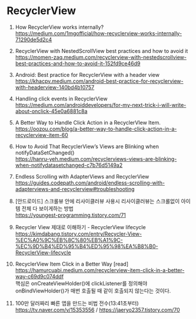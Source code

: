  # RecyclerView
 
 1. How RecyclerView works internally? <br>
 https://medium.com/1mgofficial/how-recyclerview-works-internally-71290de5d2c4 <br>
 
 
 2. RecyclerView with NestedScrollView best practices and how to avoid it <br>
https://momen-zaq.medium.com/recyclerview-with-nestedscrollview-best-practices-and-how-to-avoid-it-152fd9ce46d9
    

 3. Android: Best practice for RecyclerView with a header view <br>
https://khacpv.medium.com/android-best-practice-for-recyclerview-with-headerview-140bd4b10757
    

 4. Handling click events in RecyclerView <br>
    https://medium.com/androiddevelopers/for-my-next-trick-i-will-write-about-onclick-45e0a6881c8a
    

 5. A Better Way to Handle Click Action in a RecyclerVIew Item. <br>
    https://oozou.com/blog/a-better-way-to-handle-click-action-in-a-recyclerview-item-60
    

 6. How to Avoid That RecyclerView’s Views are Blinking when notifyDataSetChanged() <br>
    https://hanru-yeh.medium.com/recyclerviews-views-are-blinking-when-notifydatasetchanged-c7b76d5149a2


 7. Endless Scrolling with AdapterViews and RecyclerView <br>
    https://guides.codepath.com/android/endless-scrolling-with-adapterviews-and-recyclerview#troubleshooting


 8. [안드로이드] 스크롤뷰 안에 리사이클러뷰 사용시 리사이클러뷰는 스크롤없이 아이템 전체 다 보이게하는 방법 <br>
    https://youngest-programming.tistory.com/71
 

 9. Recycler View 제대로 이해하기 - RecyclerView lifecycle <br>
    https://kimdabang.tistory.com/entry/Recycler-View-%EC%A0%9C%EB%8C%80%EB%A1%9C-%EC%9D%B4%ED%95%B4%ED%95%98%EA%B8%B0-RecyclerView-lifecycle
    
10. RecyclerView Item Click in a Better Way [read] <br>
    https://hamurcuabi.medium.com/recyclerview-item-click-in-a-better-way-c69d9c074ddf <br>
    핵심은 onCreateViewHolder()에 clickListener를 정의해야 onBindViewHolder()가 매번 호출될 때 같이 호출되지 않는다는 것이다.
    
11. 100만 달러짜리 빠른 앱을 만드는 비법 전수(13:41초부터) <br>
    https://tv.naver.com/v/15353556 / https://jaeryo2357.tistory.com/70
    
  
